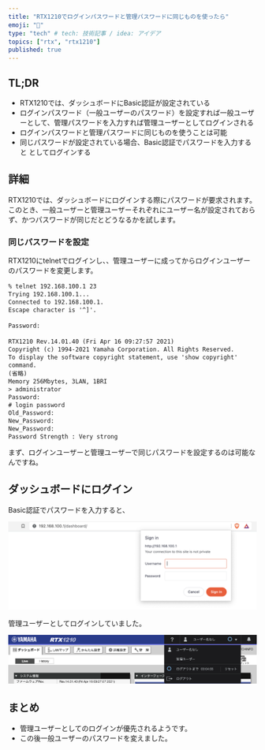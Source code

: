 ```yaml
---
title: "RTX1210でログインパスワードと管理パスワードに同じものを使ったら"
emoji: "🐘"
type: "tech" # tech: 技術記事 / idea: アイデア
topics: ["rtx", "rtx1210"]
published: true
---
```


## TL;DR

- RTX1210では、ダッシュボードにBasic認証が設定されている
- ログインパスワード（一般ユーザーのパスワード）を設定すれば一般ユーザーとして、管理パスワードを入力すれば管理ユーザーとしてログインされる
- ログインパスワードと管理パスワードに同じものを使うことは可能
- 同じパスワードが設定されている場合、Basic認証でパスワードを入力すると としてログインする

## 詳細

RTX1210では、ダッシュボードにログインする際にパスワードが要求されます。
このとき、一般ユーザーと管理ユーザーそれぞれにユーザー名が設定されておらず、かつパスワードが同じだとどうなるかを試します。

### 同じパスワードを設定

RTX1210にtelnetでログインし、、管理ユーザーに成ってからログインユーザーのパスワードを変更します。

```telnet
% telnet 192.168.100.1 23
Trying 192.168.100.1...
Connected to 192.168.100.1.
Escape character is '^]'.

Password: 

RTX1210 Rev.14.01.40 (Fri Apr 16 09:27:57 2021)
Copyright (c) 1994-2021 Yamaha Corporation. All Rights Reserved.
To display the software copyright statement, use 'show copyright' command.
(省略)
Memory 256Mbytes, 3LAN, 1BRI
> administrator 
Password: 
# login password 
Old_Password: 
New_Password: 
New_Password: 
Password Strength : Very strong
```

まず、ログインユーザーと管理ユーザーで同じパスワードを設定するのは可能なんですね。

## ダッシュボードにログイン

Basic認証でパスワードを入力すると、

![RTX1210 Basic認証](/images/2022-03-20-09-15-03.png)

管理ユーザーとしてログインしていました。

![RTX1210 ダッシュボード（管理ユーザーとしてログイン）](/images/2022-03-20-09-08-42.png)

## まとめ

- 管理ユーザーとしてのログインが優先されるようです。
- この後一般ユーザーのパスワードを変えました。
